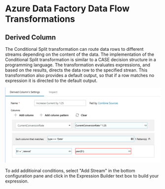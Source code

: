 # Azure Data Factory Data Flow Transformations

## Derived Column

The Conditional Split transformation can route data rows to different streams depending on the content of the data. The implementation of the Conditional Split transformation is similar to a CASE decision structure in a programming language. The transformation evaluates expressions, and based on the results, directs the data row to the specified strean. This transformation also provides a default output, so that if a row matches no expression it is directed to the default output.

![derive column](../images/dc.png "Derived Column")

To add additioinal conditions, select "Add Stream" in the bottom configuration pane and click in the Expression Builder text box to build your expression.
